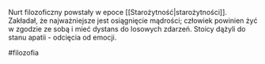 Nurt filozoficzny powstały w epoce [[Starożytność|starożytności]]. Zakładał, że najważniejsze jest osiągnięcie mądrości; człowiek powinien żyć w zgodzie ze sobą i mieć dystans do losowych zdarzeń.  Stoicy dążyli do stanu apatii - odcięcia od emocji.

#filozofia